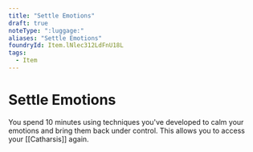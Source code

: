 ```yaml
---
title: "Settle Emotions"
draft: true
noteType: ":luggage:"
aliases: "Settle Emotions"
foundryId: Item.lNlec312LdFnU18L
tags:
  - Item
---
```


# Settle Emotions

You spend 10 minutes using techniques you've developed to calm your emotions and bring them back under control. This allows you to access your [[Catharsis]] again.
